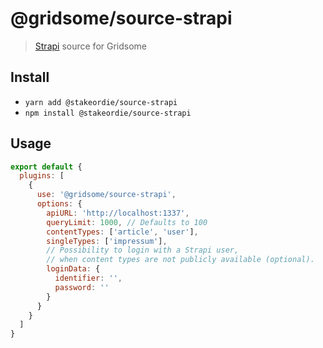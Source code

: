 # @gridsome/source-strapi

> [Strapi](https://strapi.io/) source for Gridsome

## Install

- `yarn add @stakeordie/source-strapi`
- `npm install @stakeordie/source-strapi`

## Usage

```js
export default {
  plugins: [
    {
      use: '@gridsome/source-strapi',
      options: {
        apiURL: 'http://localhost:1337',
        queryLimit: 1000, // Defaults to 100
        contentTypes: ['article', 'user'],
        singleTypes: ['impressum'],
        // Possibility to login with a Strapi user,
        // when content types are not publicly available (optional).
        loginData: {
          identifier: '',
          password: ''
        }
      }
    }
  ]
}
```
